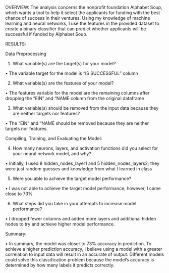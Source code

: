 OVERVIEW:
The analysis concerns the nonprofit foundation Alphabet Soup, which wants a tool to help it select the applicants for funding with the best chance of success in their ventures. Using my knowledge of machine learning and neural networks, I use the features in the provided dataset to create a binary classifier that can predict whether applicants will be successful if funded by Alphabet Soup.

RESULTS:

Data Preprocessing

1.	What variable(s) are the target(s) for your model?

•	The variable target for the model is “IS SUCCESSFUL” column

2.	What variable(s) are the features of your model?

•	The features variable for the model are the remaining columns after dropping the “EIN” and “NAME column from the original dataframe

3.	What variable(s) should be removed from the input data because they are neither targets nor features?

•	The “EIN” and “NAME should be removed because they are neither targets nor 
  features.

Compiling, Training, and Evaluating the Model:

4.	How many neurons, layers, and activation functions did you select for your neural network model, and why?

•	Initially, I used 8 hidden_nodes_layer1 and 5 hidden_nodes_layers2; they were just random guesses and knowledge from what I learned in class

5.	Were you able to achieve the target model performance?

•	I was not able to achieve the target model performance; however, I came close to 73%

6.	What steps did you take in your attempts to increase model performance?

•	I dropped fewer columns and added more layers and additional hidden nodes to try and achieve higher model performance.

Summary:

•	In summary, the model was closer to 73% accuracy in prediction. To achieve a higher prediction accuracy, I believe using a model with a greater correlation to input data will result in an accurate of output. Different models could solve this classification problem because the model’s accuracy is determined by how many labels it predicts correctly.

